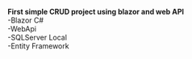 <b>First simple CRUD project using blazor and web API</b>
<br>
-Blazor C#
<br>
-WebApi
<br>
-SQLServer Local
<br>
-Entity Framework

